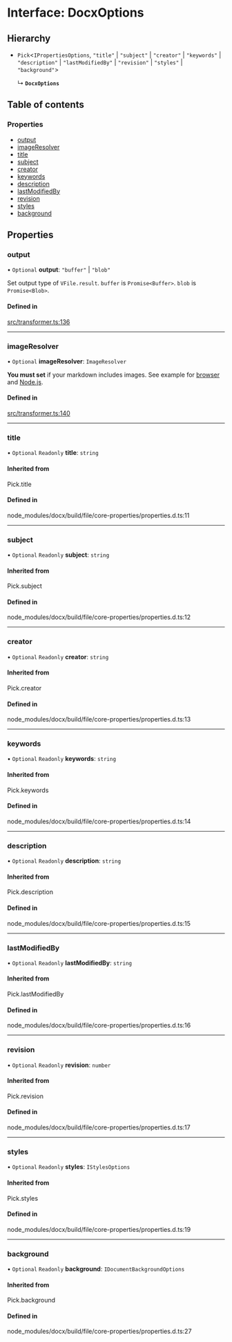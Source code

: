 # Interface: DocxOptions

## Hierarchy

- `Pick`<`IPropertiesOptions`, ``"title"`` \| ``"subject"`` \| ``"creator"`` \| ``"keywords"`` \| ``"description"`` \| ``"lastModifiedBy"`` \| ``"revision"`` \| ``"styles"`` \| ``"background"``\>

  ↳ **`DocxOptions`**

## Table of contents

### Properties

- [output](DocxOptions.md#output)
- [imageResolver](DocxOptions.md#imageresolver)
- [title](DocxOptions.md#title)
- [subject](DocxOptions.md#subject)
- [creator](DocxOptions.md#creator)
- [keywords](DocxOptions.md#keywords)
- [description](DocxOptions.md#description)
- [lastModifiedBy](DocxOptions.md#lastmodifiedby)
- [revision](DocxOptions.md#revision)
- [styles](DocxOptions.md#styles)
- [background](DocxOptions.md#background)

## Properties

### output

• `Optional` **output**: ``"buffer"`` \| ``"blob"``

Set output type of `VFile.result`. `buffer` is `Promise<Buffer>`. `blob` is `Promise<Blob>`.

#### Defined in

[src/transformer.ts:136](https://github.com/inokawa/remark-docx/blob/bd70d1a/src/transformer.ts#L136)

___

### imageResolver

• `Optional` **imageResolver**: `ImageResolver`

**You must set** if your markdown includes images. See example for [browser](https://github.com/inokawa/remark-docx/blob/main/stories/playground.stories.tsx) and [Node.js](https://github.com/inokawa/remark-docx/blob/main/src/index.spec.ts).

#### Defined in

[src/transformer.ts:140](https://github.com/inokawa/remark-docx/blob/bd70d1a/src/transformer.ts#L140)

___

### title

• `Optional` `Readonly` **title**: `string`

#### Inherited from

Pick.title

#### Defined in

node_modules/docx/build/file/core-properties/properties.d.ts:11

___

### subject

• `Optional` `Readonly` **subject**: `string`

#### Inherited from

Pick.subject

#### Defined in

node_modules/docx/build/file/core-properties/properties.d.ts:12

___

### creator

• `Optional` `Readonly` **creator**: `string`

#### Inherited from

Pick.creator

#### Defined in

node_modules/docx/build/file/core-properties/properties.d.ts:13

___

### keywords

• `Optional` `Readonly` **keywords**: `string`

#### Inherited from

Pick.keywords

#### Defined in

node_modules/docx/build/file/core-properties/properties.d.ts:14

___

### description

• `Optional` `Readonly` **description**: `string`

#### Inherited from

Pick.description

#### Defined in

node_modules/docx/build/file/core-properties/properties.d.ts:15

___

### lastModifiedBy

• `Optional` `Readonly` **lastModifiedBy**: `string`

#### Inherited from

Pick.lastModifiedBy

#### Defined in

node_modules/docx/build/file/core-properties/properties.d.ts:16

___

### revision

• `Optional` `Readonly` **revision**: `number`

#### Inherited from

Pick.revision

#### Defined in

node_modules/docx/build/file/core-properties/properties.d.ts:17

___

### styles

• `Optional` `Readonly` **styles**: `IStylesOptions`

#### Inherited from

Pick.styles

#### Defined in

node_modules/docx/build/file/core-properties/properties.d.ts:19

___

### background

• `Optional` `Readonly` **background**: `IDocumentBackgroundOptions`

#### Inherited from

Pick.background

#### Defined in

node_modules/docx/build/file/core-properties/properties.d.ts:27
